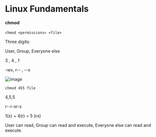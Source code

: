 # Linux Fundamentals

#### chmod

``chmod <permissions> <file>``

Three digits:

User, Group, Everyone else

3   , 4    , 1 

-wx, r--    , --x

![image](https://user-images.githubusercontent.com/80155116/111866775-be143700-89d4-11eb-9198-5b9ce9f71f41.png)

``chmod 455 file``

4,5,5

r--r-xr-x

1(x) + 4(r) = 5 (rx)

User can read, Group can read and execute, Everyone else can read and execute.

